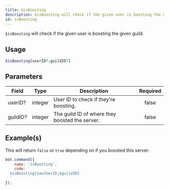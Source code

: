 ```yaml
---
title: $isBoosting
description: $isBoosting will check if the given user is boosting the given guild.
id: isBoosting
---
```


`$isBoosting` will check if the given user is boosting the given guild.

## Usage

```php
$isBoosting[userID?;guildID?]
```

## Parameters

| Field    | Type    | Description                                    | Required |
| -------- | ------- | ---------------------------------------------- | :------: |
| userID?  | integer | User ID to check if they're boosting.          |  false   |
| guildID? | integer | The guild ID of where they boosted the server. |  false   |

## Example(s)

This will return `false` or `true` depending on if you boosted this server:

```javascript
bot.command({
    name: 'isBoosting',
    code: `
  $isBoosting[$authorID;$guildID]
  `
});
```
